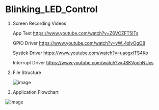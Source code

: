 # Blinking_LED_Control

1. Screen Recording Videos

   App Test
   https://www.youtube.com/watch?v=Z6VCZFT5ITs

   GPIO Driver
   https://www.youtube.com/watch?v=vW_4xlyOgO8

   Systick Driver
   https://www.youtube.com/watch?v=uaogxlTS4Ko

   Interrupt Driver
   https://www.youtube.com/watch?v=JSKVoohNUxs


2. File Structure

   ![image](https://user-images.githubusercontent.com/85094832/187041952-52e6849b-c372-42a3-8aed-fe6894cef4b5.png)
  
  
3. Application Flowchart
   
![image](https://user-images.githubusercontent.com/85094832/187784219-5db0f954-ddbc-448f-9cbc-3283d3eb18d4.png)

